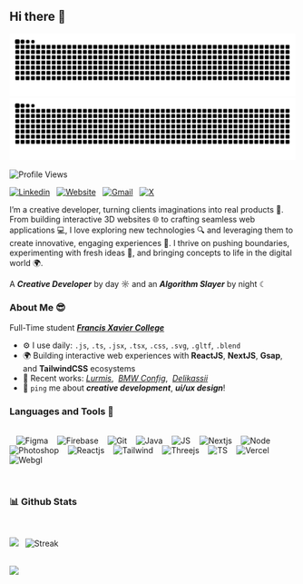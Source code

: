 ## Hi there 👋

![](https://github.com/anselumjuju/anselumjuju/blob/output/github-contribution-grid-snake-dark.svg#gh-dark-mode-only)
![](https://github.com/anselumjuju/anselumjuju/blob/output/github-contribution-grid-snake.svg#gh-light-mode-only)

![Profile Views](https://komarev.com/ghpvc/?username=anselumjuju&base=1000)

<!-- Social Links -->

<a href=""><img src="https://github.com/user-attachments/assets/4f984458-84b9-4200-ba42-e72b01267abb" alt="Linkedin" height="24px"/></a> &nbsp;
<a href=""><img src="https://github.com/user-attachments/assets/b7fa4f49-9822-432a-aca6-d6cc22a73de1" alt="Website" height="24px"/></a> &nbsp;
<a href=""><img src="https://github.com/user-attachments/assets/b1b95dca-e0fd-4670-8e2a-e3cc56123f75" alt="Gmail" height="24px"/></a> &nbsp;
<a href=""><img src="https://github.com/user-attachments/assets/cd242eda-07b5-4dc1-99fa-6f36a9ebeb67" alt="X" height="24px"/></a>

<!-- About me -->
<p>I’m a creative developer, turning clients imaginations into real products 🌟. From building interactive 3D websites 🌐 to crafting seamless web applications 💻, I love exploring new technologies 🔍 and leveraging them to create innovative, engaging experiences 🚀. I thrive on pushing boundaries, experimenting with fresh ideas 💭, and bringing concepts to life in the digital world 🌍.</p>

A _**Creative Developer**_ by day ☼ and an _**Algorithm Slayer**_ by night ☾

### About Me 😎

Full-Time student **_[Francis Xavier College](https://www.francisxavier.ac.in/)_**

- ⚙️ I use daily: `.js`, `.ts`, `.jsx`, `.tsx`, `.css`, `.svg`, `.gltf`, `.blend`
- 🌍 Building interactive web experiences with **ReactJS**, **NextJS**, **Gsap**, and **TailwindCSS** ecosystems
- 🚀 Recent works: _[Lurmis](https://lurmis.vercel.app/)_,&nbsp; _[BMW Config](https://bmw-config.vercel.app/)_,&nbsp; _[Delikassii](https://delikassii.vercel.app/)_
- 💬 `ping` me about **_creative development_**, **_ui/ux design_**!

<!-- Languages and Tools -->

### Languages and Tools 🔨

<br/> &nbsp;&nbsp;
<img src="https://github.com/user-attachments/assets/680ea7be-fa91-4c15-a2be-9eef65f84dd4" alt="Figma" height="36px"/> &nbsp;&nbsp;
<img src="https://github.com/user-attachments/assets/456f3f12-f4bd-4603-b7a5-e88d50c188e4" alt="Firebase" height="36px"/> &nbsp;&nbsp;
<img src="https://github.com/user-attachments/assets/96b3e434-5e9a-4095-88ef-6a7f38287113" alt="Git" height="36px"/> &nbsp;&nbsp;
<img src="https://github.com/user-attachments/assets/c60a4f75-1c67-4d98-a145-ec0c5d8c6798" alt="Java" height="36px"/> &nbsp;&nbsp;
<img src="https://github.com/user-attachments/assets/44a3d875-ab9f-48e5-8db9-5342aa5e9c83" alt="JS" height="36px"/> &nbsp;&nbsp;
<img src="https://github.com/user-attachments/assets/1b16e887-e3a4-4de9-b83a-31289ef6c4b7" alt="Nextjs" height="36px"/> &nbsp;&nbsp;
<img src="https://github.com/user-attachments/assets/c11ae8e5-5027-45c4-a31c-5210db55cada" alt="Node" height="36px"/> &nbsp;&nbsp;
<img src="https://github.com/user-attachments/assets/162a320e-f4d3-41b8-82b4-c715957337fe" alt="Photoshop" height="36px"/> &nbsp;&nbsp;
<img src="https://github.com/user-attachments/assets/0427e441-ceff-47ac-8d68-2c6091bfed5b" alt="Reactjs" height="36px"/> &nbsp;&nbsp;
<img src="https://github.com/user-attachments/assets/61546375-8948-4c59-8c43-601e39db74ad" alt="Tailwind" height="36px"/> &nbsp;&nbsp;
<img src="https://github.com/user-attachments/assets/938fb307-4f49-4ac4-9b07-13f5db438d73" alt="Threejs" height="36px"/> &nbsp;&nbsp;
<img src="https://github.com/user-attachments/assets/82d7ec8c-1f04-4956-9063-78f4b93b555b" alt="TS" height="36px"/> &nbsp;&nbsp;
<img src="https://github.com/user-attachments/assets/789dca05-58de-4189-9c24-f52a9bdece31" alt="Vercel" height="36px"/> &nbsp;&nbsp;
<img src="https://github.com/user-attachments/assets/cfaaa5d3-b7ea-4690-ac6c-a6cca8c2493c" alt="Webgl" height="36px"/> &nbsp;&nbsp;

<br/>

<!-- Github Stats -->

### 📊 Github Stats

<br/>
<p align="left">
  <img src ="https://github-readme-stats.vercel.app/api?username=anselumjuju&show_icons=true&count_private=true&theme=darcula&hide_rank=true&bg_color=00000000&text_color=9c9d9d"> &nbsp;
	<!-- <img src="https://github-readme-stats.vercel.app/api/top-langs/?username=anselumjuju&layout=compact&count_private=true&theme=darcula&bg_color=00000000&text_color=9c9d9d" alt="Streak" height="195px" /> -->
	<img src="https://nirzak-streak-stats.vercel.app?user=anselumjuju&theme=darcula&background=EB545400" alt="Streak" />
</p>

<br/>

<!-- Contribution Graph -->
<!-- Dark Theme -->
<img src="https://github-readme-activity-graph.vercel.app/graph?username=anselumjuju&bg_color=0d1117&color=bebebe&line=ba5f17&point=ba5f17&area=true&hide_border=false#gh-dark-mode-only" />
<!-- Light Theme -->
<!-- <img src="https://github-readme-activity-graph.vercel.app/graph?username=anselumjuju&bg_color=ffffff&color=404040&line=ba5f17&point=ba5f17&area=true&hide_border=true#gh-light-mode-only" /> -->
<!-- Neutral Theme -->
<!-- <img src="https://github-readme-activity-graph.vercel.app/graph?username=anselumjuju&bg_color=404040&color=ffffff&line=b65d17&point=b65d16&area=true&hide_border=true" /> -->

